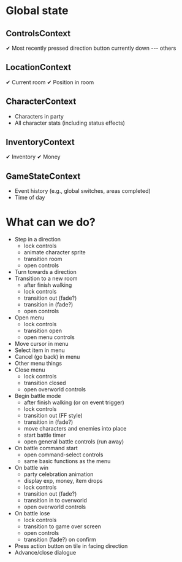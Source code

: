 # Global state
## ControlsContext
✔ Most recently pressed direction button currently down
--- others

## LocationContext
✔ Current room
✔ Position in room

## CharacterContext
- Characters in party
- All character stats (including status effects)

## InventoryContext
✔ Inventory
✔ Money

## GameStateContext
- Event history (e.g., global switches, areas completed)
- Time of day

# What can we do?
- Step in a direction
  - lock controls
  - animate character sprite
  - transition room
  - open controls
- Turn towards a direction
- Transition to a new room
  - after finish walking
  - lock controls
  - transition out (fade?)
  - transition in (fade?)
  - open controls
- Open menu
  - lock controls
  - transition open
  - open menu controls
- Move cursor in menu
- Select item in menu
- Cancel (go back) in menu
- Other menu things
- Close menu
  - lock controls
  - transition closed
  - open overworld controls
- Begin battle mode
  - after finish walking (or on event trigger)
  - lock controls
  - transition out (FF style)
  - transition in (fade?)
  - move characters and enemies into place
  - start battle timer
  - open general battle controls (run away)
- On battle command start
  - open command-select controls
  - same basic functions as the menu
- On battle win
  - party celebration animation
  - display exp, money, item drops
  - lock controls
  - transition out (fade?)
  - transition in to overworld
  - open overworld controls
- On battle lose
  - lock controls
  - transition to game over screen
  - open controls
  - transition (fade?) on confirm
- Press action button on tile in facing direction
- Advance/close dialogue
